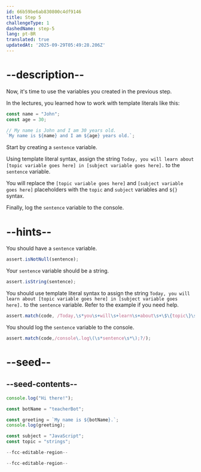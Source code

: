 ```yaml
---
id: 66b59be6ab830800c4df9146
title: Step 5
challengeType: 1
dashedName: step-5
lang: pt-BR
translated: true
updatedAt: '2025-09-29T05:49:28.206Z'
---
```


# --description--

Now, it's time to use the variables you created in the previous step.

In the lectures, you learned how to work with template literals like this:

```js
const name = "John";
const age = 30;

// My name is John and I am 30 years old.
`My name is ${name} and I am ${age} years old.`;
```

Start by creating a `sentence` variable.

Using template literal syntax, assign the string `Today, you will learn about [topic variable goes here] in [subject variable goes here].` to the `sentence` variable.

You will replace the `[topic variable goes here]` and `[subject variable goes here]` placeholders with the `topic` and `subject` variables and `${}` syntax.

Finally, log the `sentence` variable to the console.

# --hints--

You should have a `sentence` variable.

```js
assert.isNotNull(sentence);
```

Your `sentence` variable should be a string.

```js
assert.isString(sentence);
```

You should use template literal syntax to assign the string `Today, you will learn about [topic variable goes here] in [subject variable goes here].` to the `sentence` variable. Refer to the example if you need help.

```js
assert.match(code, /Today,\s*you\s+will\s+learn\s+about\s+\$\{topic\}\s+in\s+\$\{subject\}\./);
```

You should log the `sentence` variable to the console.

```js
assert.match(code,/console\.log\(\s*sentence\s*\);?/);
```

# --seed--

## --seed-contents--

```js
console.log("Hi there!");

const botName = "teacherBot";

const greeting = `My name is ${botName}.`;
console.log(greeting);

const subject = "JavaScript";
const topic = "strings";

--fcc-editable-region--

--fcc-editable-region--
```
